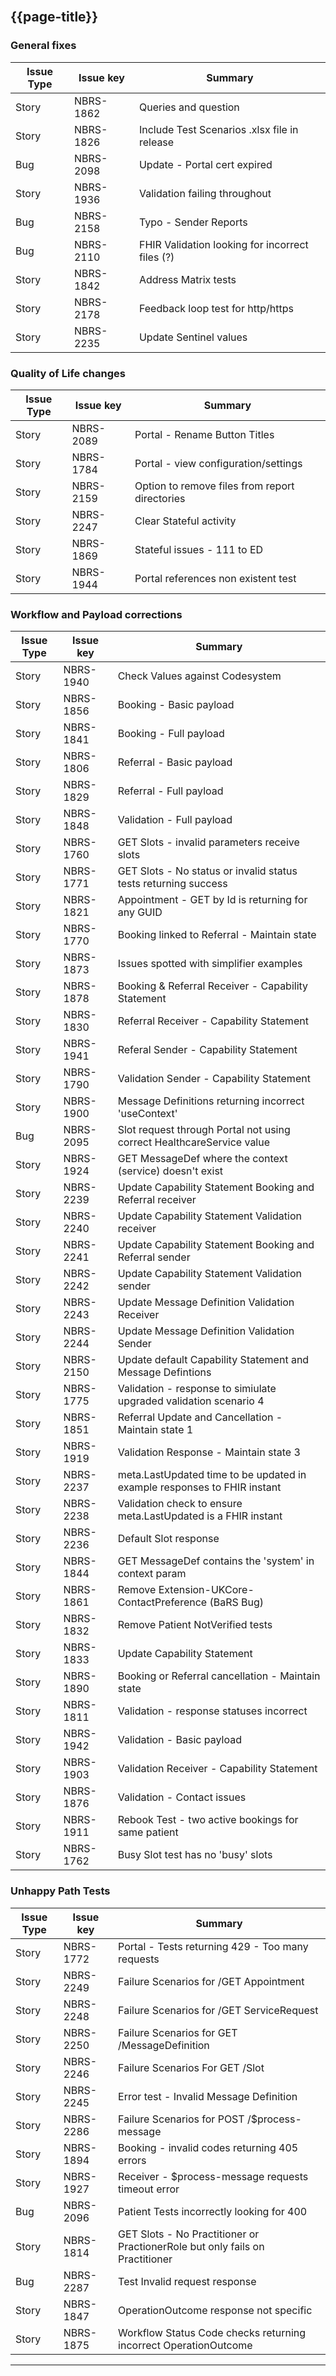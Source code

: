 <br>

<div class="bars-blg-expander">
<div class="bars-blg-expander-entry" id="v1.0.0">



## {{page-title}}

### General fixes


| Issue Type | Issue key | Summary                                                                      |
|------------|-----------|------------------------------------------------------------------------------|
| Story      | NBRS-1862 | Queries and question                                                         |
| Story      | NBRS-1826 | Include Test Scenarios .xlsx file in release                                 |
| Bug        | NBRS-2098 | Update - Portal cert expired                                                 |
| Story      | NBRS-1936 | Validation failing throughout                                                |
| Bug        | NBRS-2158 | Typo - Sender Reports                                                        |
| Bug        | NBRS-2110 | FHIR Validation looking for incorrect files (?)                              |
| Story      | NBRS-1842 | Address Matrix tests                                                         |
| Story      | NBRS-2178 | Feedback loop test for http/https                                            |
| Story      | NBRS-2235 | Update Sentinel values                                                       |


### Quality of Life changes

| Issue Type | Issue key | Summary                                                                      |
|------------|-----------|------------------------------------------------------------------------------|
| Story      | NBRS-2089 | Portal - Rename Button Titles                                                |
| Story      | NBRS-1784 | Portal - view configuration/settings                                         |
| Story      | NBRS-2159 | Option to remove files from report directories                               |
| Story      | NBRS-2247 | Clear Stateful activity                                                      |
| Story      | NBRS-1869 | Stateful issues - 111 to ED                                                  |
| Story      | NBRS-1944 | Portal references non existent test                                          |

### Workflow and Payload corrections


| Issue Type | Issue key | Summary                                                                      |
|------------|-----------|------------------------------------------------------------------------------|
| Story      | NBRS-1940 | Check Values against Codesystem                                              |
| Story      | NBRS-1856 | Booking - Basic payload                                                      |
| Story      | NBRS-1841 | Booking - Full payload                                                       |
| Story      | NBRS-1806 | Referral - Basic payload                                                     |
| Story      | NBRS-1829 | Referral - Full payload                                                      |
| Story      | NBRS-1848 | Validation - Full payload                                                    |
| Story      | NBRS-1760 | GET Slots - invalid parameters receive slots                                 |
| Story      | NBRS-1771 | GET Slots - No status or invalid status tests returning success              |
| Story      | NBRS-1821 | Appointment - GET by Id is returning for any GUID                            |
| Story      | NBRS-1770 | Booking linked to Referral - Maintain state                                  |
| Story      | NBRS-1873 | Issues spotted with simplifier examples                                      |
| Story      | NBRS-1878 | Booking & Referral Receiver - Capability Statement                           |
| Story      | NBRS-1830 | Referral Receiver - Capability Statement                                     |
| Story      | NBRS-1941 | Referal Sender - Capability Statement                                        |
| Story      | NBRS-1790 | Validation Sender - Capability Statement                                     |
| Story      | NBRS-1900 | Message Definitions returning incorrect 'useContext'                         |
| Bug        | NBRS-2095 | Slot request through Portal not using correct HealthcareService value        |
| Story      | NBRS-1924 | GET MessageDef where the context (service) doesn't exist                     |
| Story      | NBRS-2239 | Update Capability Statement Booking and Referral receiver                    |
| Story      | NBRS-2240 | Update Capability Statement Validation receiver                              |
| Story      | NBRS-2241 | Update Capability Statement Booking and Referral sender                      |
| Story      | NBRS-2242 | Update Capability Statement Validation sender                                |
| Story      | NBRS-2243 | Update Message Definition Validation Receiver                                |
| Story      | NBRS-2244 | Update Message Definition Validation Sender                                  |
| Story      | NBRS-2150 | Update default Capability Statement and Message Defintions                   |
| Story      | NBRS-1775 | Validation - response to simiulate upgraded validation scenario 4            |
| Story      | NBRS-1851 | Referral Update and Cancellation - Maintain state 1                          |
| Story      | NBRS-1919 | Validation Response - Maintain state 3                                       |
| Story      | NBRS-2237 | meta.LastUpdated time to be updated in example responses to FHIR instant     |
| Story      | NBRS-2238 | Validation check to ensure meta.LastUpdated is a FHIR instant                |
| Story      | NBRS-2236 | Default Slot response                                                        |
| Story      | NBRS-1844 | GET MessageDef contains the 'system' in context param                        |
| Story      | NBRS-1861 | Remove Extension-UKCore-ContactPreference (BaRS Bug)                         |
| Story      | NBRS-1832 | Remove Patient NotVerified tests                                             |
| Story      | NBRS-1833 | Update  Capability Statement                                                 |
| Story      | NBRS-1890 | Booking or Referral cancellation - Maintain state                            |
| Story      | NBRS-1811 | Validation - response statuses incorrect                                     |
| Story      | NBRS-1942 | Validation - Basic payload                                                   |
| Story      | NBRS-1903 | Validation Receiver - Capability Statement                                   |
| Story      | NBRS-1876 | Validation - Contact issues                                                  |
| Story      | NBRS-1911 | Rebook Test - two active bookings for same patient                           |
| Story      | NBRS-1762 | Busy Slot test has no 'busy' slots                                           |

### Unhappy Path Tests

| Issue Type | Issue key | Summary                                                                      |
|------------|-----------|------------------------------------------------------------------------------|
| Story      | NBRS-1772 | Portal - Tests returning 429 - Too many requests                             |
| Story      | NBRS-2249 | Failure Scenarios for /GET Appointment                                       |
| Story      | NBRS-2248 | Failure Scenarios for /GET ServiceRequest                                    |
| Story      | NBRS-2250 | Failure Scenarios for GET /MessageDefinition                                 |
| Story      | NBRS-2246 | Failure Scenarios For GET /Slot                                              |
| Story      | NBRS-2245 | Error test - Invalid Message Definition                                      |
| Story      | NBRS-2286 | Failure Scenarios for POST /$process-message                                 |
| Story      | NBRS-1894 | Booking - invalid codes returning 405 errors                                 |
| Story      | NBRS-1927 | Receiver - $process-message requests timeout error                           |
| Bug        | NBRS-2096 | Patient Tests incorrectly looking for 400                                    |
| Story      | NBRS-1814 | GET Slots - No Practitioner or PractionerRole but only fails on Practitioner |
| Bug        | NBRS-2287 | Test Invalid request response                                                |
| Story      | NBRS-1847 | OperationOutcome response not specific                                       |
| Story      | NBRS-1875 | Workflow Status Code checks returning incorrect OperationOutcome             |



</div>
</div>

<hr>
<br>

